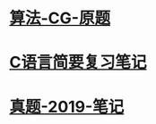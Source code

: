 # [算法-CG-原题](./专业课/算法-CG-原题.md)

# [C语言简要复习笔记](./专业课/C语言简要复习笔记.md)

# [真题-2019-笔记](./专业课/2019年真题.md)

